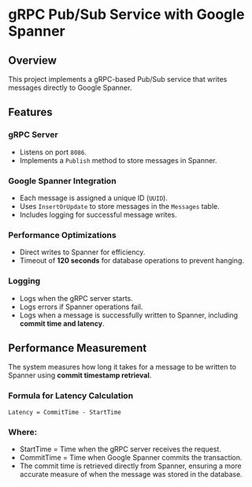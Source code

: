 # gRPC Pub/Sub Service with Google Spanner

## Overview
This project implements a gRPC-based Pub/Sub service that writes messages directly to Google Spanner.

## Features

### gRPC Server
- Listens on port `8086`.
- Implements a `Publish` method to store messages in Spanner.

### Google Spanner Integration
- Each message is assigned a unique ID (`UUID`).
- Uses `InsertOrUpdate` to store messages in the `Messages` table.
- Includes logging for successful message writes.

### Performance Optimizations
- Direct writes to Spanner for efficiency.
- Timeout of **120 seconds** for database operations to prevent hanging.

### Logging
- Logs when the gRPC server starts.
- Logs errors if Spanner operations fail.
- Logs when a message is successfully written to Spanner, including **commit time and latency**.

## Performance Measurement

The system measures how long it takes for a message to be written to Spanner using **commit timestamp retrieval**.

### Formula for Latency Calculation

```
Latency = CommitTime - StartTime
```

### Where:
- StartTime = Time when the gRPC server receives the request.
- CommitTime = Time when Google Spanner commits the transaction.
- The commit time is retrieved directly from Spanner, ensuring a more accurate measure of when the message was stored in the database.
